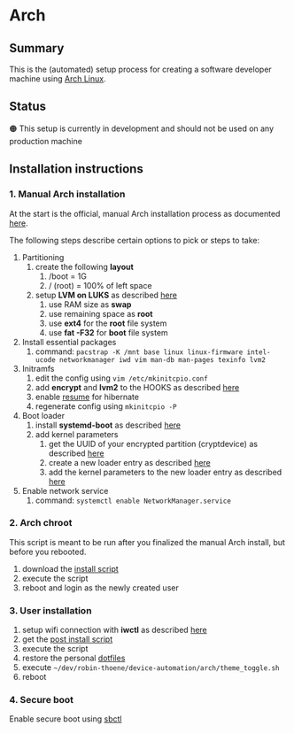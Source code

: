 # Arch

## Summary

This is the (automated) setup process for creating a software developer machine using
[Arch Linux](https://archlinux.org/).

## Status

🟠 This setup is currently in development and should not be used on any production machine

## Installation instructions

### 1. Manual Arch installation

At the start is the official, manual Arch installation process as documented
[here](https://wiki.archlinux.org/title/Installation_guide#).

The following steps describe certain options to pick or steps to take:

1. Partitioning
   1. create the following **layout**
      1. /boot = 1G
      2. / (root) = 100% of left space
   2. setup **LVM on LUKS** as described [here](https://wiki.archlinux.org/title/Dm-crypt/Encrypting_an_entire_system#LVM_on_LUKS)
      1. use RAM size as **swap**
      2. use remaining space as **root**
      3. use **ext4** for the **root** file system
      4. use **fat -F32** for **boot** file system
2. Install essential packages
   1. command: `pacstrap -K /mnt base linux linux-firmware intel-ucode networkmanager iwd vim man-db man-pages texinfo lvm2`
3. Initramfs
   1. edit the config using `vim /etc/mkinitcpio.conf`
   2. add **encrypt** and **lvm2** to the HOOKS as described [here](https://wiki.archlinux.org/title/Dm-crypt/Encrypting_an_entire_system#Configuring_mkinitcpio_3)
   3. enable [resume](https://wiki.archlinux.org/title/Power_management/Suspend_and_hibernate#Configure_the_initramfs) for hibernate
   4. regenerate config using `mkinitcpio -P`
4. Boot loader
   1. install **systemd-boot** as described [here](https://wiki.archlinux.org/title/Systemd-boot)
   2. add kernel parameters
      1. get the UUID of your encrypted partition (cryptdevice) as described [here](https://wiki.archlinux.org/title/Persistent_block_device_naming#by-uuid)
      2. create a new loader entry as described [here](https://wiki.archlinux.org/title/Systemd-boot#Adding_loaders)
      3. add the kernel parameters to the new loader entry as described [here](https://wiki.archlinux.org/title/Dm-crypt/Encrypting_an_entire_system#Configuring_the_boot_loader_2)
5. Enable network service
   1. command: `systemctl enable NetworkManager.service`

### 2. Arch chroot

This script is meant to be run after you finalized the manual Arch install, but before you rebooted.

1. download the [install script](./install.sh)
2. execute the script
3. reboot and login as the newly created user

### 3. User installation

1. setup wifi connection with **iwctl** as described [here](https://wiki.archlinux.org/title/Iwd#Connect_to_a_network)
2. get the [post install script](./post_install.sh)
3. execute the script
4. restore the personal [dotfiles](https://github.com/robin-thoene/dotfiles)
5. execute `~/dev/robin-thoene/device-automation/arch/theme_toggle.sh`
6. reboot

### 4. Secure boot

Enable secure boot using [sbctl](https://wiki.archlinux.org/title/Unified_Extensible_Firmware_Interface/Secure_Boot#Assisted_process_with_sbctl)
